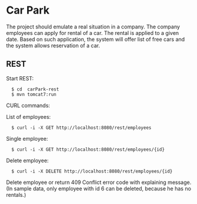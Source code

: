 # Car Park
The project should emulate a real situation in a company. The company employees can apply for rental of a car. The rental is applied to a given date. Based on such application, the system will offer list of free cars and the system allows reservation of a car.

## REST

Start REST:

      $ cd  carPark-rest
      $ mvn tomcat7:run

CURL commands:

List of employees:

      $ curl -i -X GET http://localhost:8080/rest/employees

Single employee:

      $ curl -i -X GET http://localhost:8080/rest/employees/{id}

Delete employee:

      $ curl -i -X DELETE http://localhost:8080/rest/employees/{id} 
Delete employee or return 409 Conflict error code with explaining message.
(In sample data, only employee with id 6 can be deleted, because he has no rentals.)
